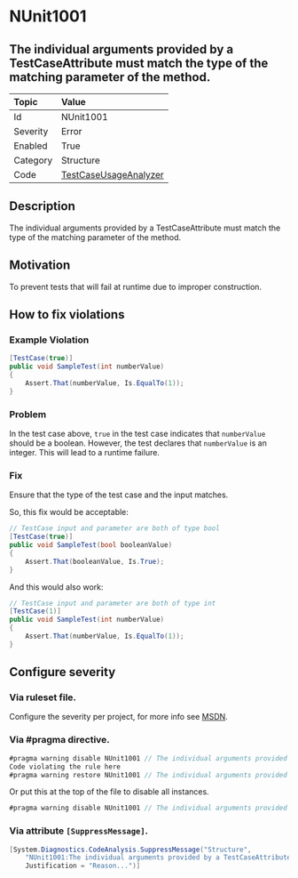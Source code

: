 # NUnit1001
## The individual arguments provided by a TestCaseAttribute must match the type of the matching parameter of the method.

| Topic    | Value
| :--      | :--
| Id       | NUnit1001
| Severity | Error
| Enabled  | True
| Category | Structure
| Code     | [TestCaseUsageAnalyzer](https://github.com/nunit/nunit.analyzers/blob/master/src/nunit.analyzers/TestCaseUsage/TestCaseUsageAnalyzer.cs)


## Description

The individual arguments provided by a TestCaseAttribute must match the type of the matching parameter of the method.

## Motivation

To prevent tests that will fail at runtime due to improper construction.

## How to fix violations

### Example Violation

```csharp
[TestCase(true)]
public void SampleTest(int numberValue)
{
    Assert.That(numberValue, Is.EqualTo(1));
}
```

### Problem

In the test case above, `true` in the test case indicates that `numberValue` should be a boolean. However, the test declares that `numberValue` is an integer. This will lead to a runtime failure.

### Fix

Ensure that the type of the test case and the input matches.

So, this fix would be acceptable:

```csharp
// TestCase input and parameter are both of type bool
[TestCase(true)]
public void SampleTest(bool booleanValue)
{
    Assert.That(booleanValue, Is.True);
}
```

And this would also work:

```csharp
// TestCase input and parameter are both of type int
[TestCase(1)]
public void SampleTest(int numberValue)
{
    Assert.That(numberValue, Is.EqualTo(1));
}
```

<!-- start generated config severity -->
## Configure severity

### Via ruleset file.

Configure the severity per project, for more info see [MSDN](https://msdn.microsoft.com/en-us/library/dd264949.aspx).

### Via #pragma directive.
```C#
#pragma warning disable NUnit1001 // The individual arguments provided by a TestCaseAttribute must match the type of the matching parameter of the method.
Code violating the rule here
#pragma warning restore NUnit1001 // The individual arguments provided by a TestCaseAttribute must match the type of the matching parameter of the method.
```

Or put this at the top of the file to disable all instances.
```C#
#pragma warning disable NUnit1001 // The individual arguments provided by a TestCaseAttribute must match the type of the matching parameter of the method.
```

### Via attribute `[SuppressMessage]`.

```C#
[System.Diagnostics.CodeAnalysis.SuppressMessage("Structure", 
    "NUnit1001:The individual arguments provided by a TestCaseAttribute must match the type of the matching parameter of the method.",
    Justification = "Reason...")]
```
<!-- end generated config severity -->
